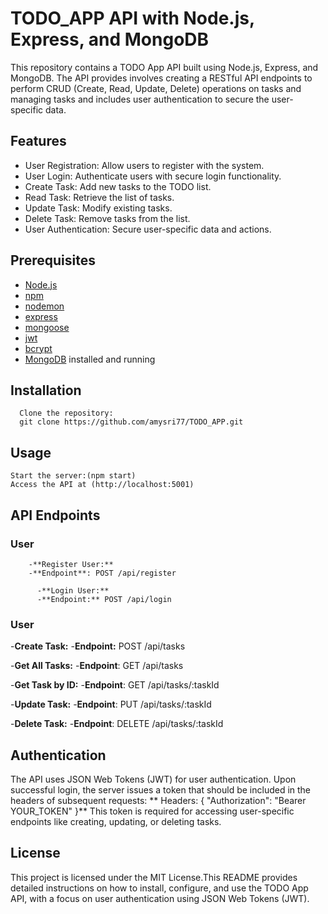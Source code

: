 # TODO_APP API with Node.js, Express, and MongoDB

  This repository contains a TODO App API built using Node.js, Express, and MongoDB. The API provides  involves creating a RESTful API endpoints to perform CRUD (Create,       Read, Update, Delete) operations on tasks and managing tasks and includes user authentication to secure the user-specific data.

## Features

   - User Registration: Allow users to register with the system.
   - User Login: Authenticate users with secure login functionality.
   - Create Task: Add new tasks to the TODO list.
   - Read Task: Retrieve the list of tasks.
   - Update Task: Modify existing tasks.
   - Delete Task: Remove tasks from the list.
   - User Authentication: Secure user-specific data and actions.

## Prerequisites

   - [Node.js](https://nodejs.org/en)
   - [npm](https://docs.npmjs.com/downloading-and-installing-node-js-and-npm)
   - [nodemon](https://www.npmjs.com/package//nodemon)
   - [express](https://www.npmjs.com/package/express)
   - [mongoose](https://www.npmjs.com/package/mongoose)
   - [jwt](https://www.npmjs.com/package/jwt)
   - [bcrypt](https://www.npmjs.com/package/bcrypt)
   - [MongoDB](https://www.mongodb.com/docs/manual/installation) installed and running

## Installation

      Clone the repository:
      git clone https://github.com/amysri77/TODO_APP.git
      
## Usage

    Start the server:(npm start)
    Access the API at (http://localhost:5001)

## API Endpoints
  ### User
        -**Register User:**
        -**Endpoint**: POST /api/register
        
          -**Login User:**
          -**Endpoint:** POST /api/login
 ### User
-**Create Task:**
-**Endpoint:** POST /api/tasks

-**Get All Tasks:**
-**Endpoint**: GET /api/tasks

-**Get Task by ID:**
-**Endpoint**: GET /api/tasks/:taskId

-**Update Task:**
-**Endpoint**: PUT /api/tasks/:taskId

-**Delete Task:**
-**Endpoint**: DELETE /api/tasks/:taskId

## Authentication
The API uses JSON Web Tokens (JWT) for user authentication. Upon successful login, the server issues a token that should be included in the headers of subsequent requests:
** Headers: { "Authorization": "Bearer YOUR_TOKEN" }**
This token is required for accessing user-specific endpoints like creating, updating, or deleting tasks.

## License
  This project is licensed under the MIT License.This README provides detailed instructions on how to install, configure, and use the TODO App API, with a focus on user        authentication using JSON Web Tokens (JWT). 


